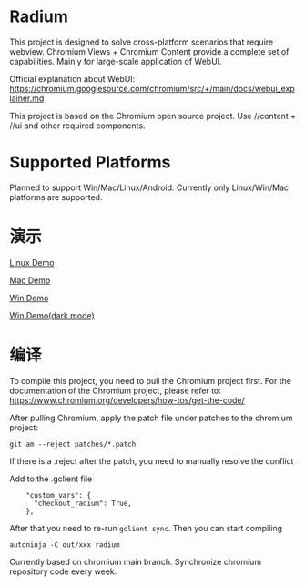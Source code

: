 # Radium

This project is designed to solve cross-platform scenarios that require webview. Chromium Views + Chromium Content provide a complete set of capabilities. Mainly for large-scale application of WebUI.

Official explanation about WebUI: https://chromium.googlesource.com/chromium/src/+/main/docs/webui_explainer.md

This project is based on the Chromium open source project. Use //content + //ui and other required components.

# Supported Platforms

Planned to support Win/Mac/Linux/Android. Currently only Linux/Win/Mac platforms are supported.

# 演示

[Linux Demo](https://github.com/user-attachments/assets/0e8821fd-baff-4c87-ad90-b4f5966705ff)

[Mac Demo](https://github.com/user-attachments/assets/85761526-2f84-4d03-b59c-ed0528e30c26)

[Win Demo](https://github.com/user-attachments/assets/c6e4b644-0c83-4357-9549-af80179efe57)

[Win Demo(dark mode)](https://github.com/user-attachments/assets/1f734f61-6508-4359-92a8-fbd9b1de216c)

# 编译
To compile this project, you need to pull the Chromium project first. For the documentation of the Chromium project, please refer to: https://www.chromium.org/developers/how-tos/get-the-code/

After pulling Chromium, apply the patch file under patches to the chromium project:
```
git am --reject patches/*.patch
```

If there is a .reject after the patch, you need to manually resolve the conflict

Add to the .gclient file

```
    "custom_vars": {
      "checkout_radium": True,
    },
```

After that you need to re-run `gclient sync`. Then you can start compiling
```shell
autoninja -C out/xxx radium
```

Currently based on chromium main branch. Synchronize chromium repository code every week.
